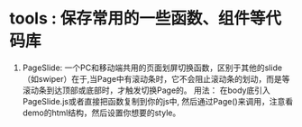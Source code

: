 # tools : 保存常用的一些函数、组件等代码库
1. PageSlide:
	一个PC和移动端共用的页面划屏切换函数，区别于其他的slide（如swiper）在于,当Page中有滚动条时，它不会阻止滚动条的划动，而是等滚动条到达顶部或底部时，才触发切换Page的。
	用法：
	在body底引入PageSlide.js或者直接把函数复制到你的js中, 然后通过Page()来调用，注意看demo的html结构，然后设置你想要的style。

